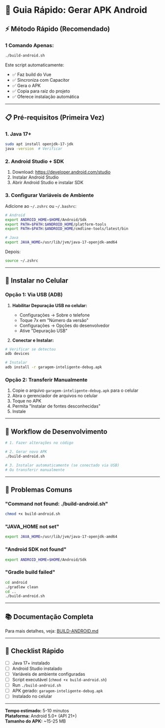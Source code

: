 # 📱 Guia Rápido: Gerar APK Android

## ⚡ Método Rápido (Recomendado)

### 1 Comando Apenas:

```bash
./build-android.sh
```

Este script automaticamente:
- ✅ Faz build do Vue
- ✅ Sincroniza com Capacitor
- ✅ Gera o APK
- ✅ Copia para raiz do projeto
- ✅ Oferece instalação automática

---

## 📋 Pré-requisitos (Primeira Vez)

### 1. Java 17+
```bash
sudo apt install openjdk-17-jdk
java -version  # Verificar
```

### 2. Android Studio + SDK
1. Download: https://developer.android.com/studio
2. Instalar Android Studio
3. Abrir Android Studio e instalar SDK

### 3. Configurar Variáveis de Ambiente

Adicione ao `~/.zshrc` ou `~/.bashrc`:

```bash
# Android
export ANDROID_HOME=$HOME/Android/Sdk
export PATH=$PATH:$ANDROID_HOME/platform-tools
export PATH=$PATH:$ANDROID_HOME/cmdline-tools/latest/bin

# Java
export JAVA_HOME=/usr/lib/jvm/java-17-openjdk-amd64
```

Depois:
```bash
source ~/.zshrc
```

---

## 📲 Instalar no Celular

### Opção 1: Via USB (ADB)

1. **Habilitar Depuração USB no celular:**
   - Configurações → Sobre o telefone
   - Toque 7x em "Número da versão"
   - Configurações → Opções do desenvolvedor
   - Ative "Depuração USB"

2. **Conectar e Instalar:**
```bash
# Verificar se detectou
adb devices

# Instalar
adb install -r garagem-inteligente-debug.apk
```

### Opção 2: Transferir Manualmente

1. Copie o arquivo `garagem-inteligente-debug.apk` para o celular
2. Abra o gerenciador de arquivos no celular
3. Toque no APK
4. Permita "Instalar de fontes desconhecidas"
5. Instale

---

## 🔄 Workflow de Desenvolvimento

```bash
# 1. Fazer alterações no código

# 2. Gerar novo APK
./build-android.sh

# 3. Instalar automaticamente (se conectado via USB)
# Ou transferir manualmente
```

---

## 🐛 Problemas Comuns

### "Command not found: ./build-android.sh"
```bash
chmod +x build-android.sh
```

### "JAVA_HOME not set"
```bash
export JAVA_HOME=/usr/lib/jvm/java-17-openjdk-amd64
```

### "Android SDK not found"
```bash
export ANDROID_HOME=$HOME/Android/Sdk
```

### "Gradle build failed"
```bash
cd android
./gradlew clean
cd ..
./build-android.sh
```

---

## 📚 Documentação Completa

Para mais detalhes, veja: [BUILD-ANDROID.md](./BUILD-ANDROID.md)

---

## 🎯 Checklist Rápido

- [ ] Java 17+ instalado
- [ ] Android Studio instalado
- [ ] Variáveis de ambiente configuradas
- [ ] Script executável (`chmod +x build-android.sh`)
- [ ] Run `./build-android.sh`
- [ ] APK gerado: `garagem-inteligente-debug.apk`
- [ ] Instalado no celular

---

**Tempo estimado:** 5-10 minutos  
**Plataforma:** Android 5.0+ (API 21+)  
**Tamanho do APK:** ~15-25 MB

